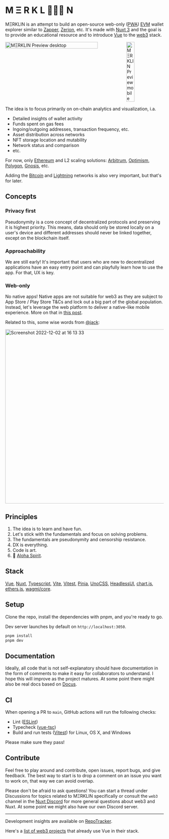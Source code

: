 # M Ξ R K L 🧙🏽‍♂️ N

MΞRKLIN is an attempt to build an open-source web-only ([PWA](https://web.dev/progressive-web-apps/)) [EVM](https://ethereum.org/en/developers/docs/evm) wallet explorer similar to [Zapper](https://zapper.fi/), [Zerion](https://app.zerion.io/), etc. It's made with [Nuxt 3](https://nuxt.com) and the goal is to provide an educational resource and to introduce [Vue](https://vuejs.org) to the [web3](https://ethereum.org/en/web3) stack.

<div style="display:flex;">
  <img width="76.4%" alt="MΞRKLIN Preview desktop" src="https://user-images.githubusercontent.com/2703233/211625431-b588e175-72ab-406f-b6ec-6ad6414b2440.png">
  <img width="22.6%" alt="MΞRKLIN Preview mobile" src="https://user-images.githubusercontent.com/2703233/211804163-0251d023-51f0-4246-b4eb-7c7b6bec5da4.png">
</div>

The idea is to focus primarily on on-chain analytics and visualization, i.a.

- Detailed insights of wallet activity
- Funds spent on gas fees
- Ingoing/outgoing addresses, transaction frequency, etc.
- Asset distribution across networks
- NFT storage location and mutability
- Network status and comparison
- etc.

For now, only [Ethereum](https://ethereum.org) and L2 scaling solutions: [Arbitrum](https://arbitrum.io), [Optimism](https://www.optimism.io), [Polygon](https://polygon.technology), [Gnosis](https://www.gnosis.io),  etc.

Adding the [Bitcoin](https://bitcoin.org) and [Lightning](https://lightning.network) networks is also very important, but that's for later.

## Concepts

### Privacy first

Pseudonymity is a core concept of decentralized protocols and preserving it is highest priority. This means, data should only be stored locally on a user's device and different addresses should never be linked together, except on the blockchain itself.

### Approachability

We are still early! It's important that users who are new to decentralized applications have an easy entry point and can playfully learn how to use the app. For that, UX is key.

### Web-only

No native apps! Native apps are not suitable for web3 as they are subject to App Store / Play Store T&Cs and lock out a big part of the global population. Instead, let's leverage the web platform to deliver a native-like mobile experience. More on that in [this post](https://itnext.io/lets-build-a-native-like-web-app-nwa-22a553fee338).

Related to this, some wise words from [@jack](https://twitter.com/jack):

<img width="554" alt="Screenshot 2022-12-02 at 16 13 33" src="https://user-images.githubusercontent.com/2703233/205336586-2517bfd2-ead1-4ace-8091-4f988e9b2df3.png">

## Principles

1. The idea is to learn and have fun.
2. Let's stick with the fundamentals and focus on solving problems.
3. The fundamentals are pseudonymity and censorship resistance.
4. DX is everything.
5. Code is art.
6. 🌺 [Aloha Spirit](https://www.hawaii.edu/uhwo/clear/home/lawaloha.html).

## Stack

[Vue](https://vuejs.org), [Nuxt](https://nuxt.com), [Typescript](https://www.typescriptlang.org), [Vite](https://vitejs.dev), [Vitest](https://vitest.dev), [Pinia](https://pinia.vuejs.org), [UnoCSS](https://uno.antfu.me), [HeadlessUI](https://headlessui.com), [chart.js](https://chartjs.org), [ethers.js](https://ethers.io), [wagmi/core](https://wagmi.sh/core).

## Setup

Clone the repo, install the dependencies with pnpm, and you're ready to go.

Dev server launches by default on `http://localhost:3050`.

```bash
pnpm install
pnpm dev
```

## Documentation

Ideally, all code that is not self-explanatory should have documentation in the form of comments to make it easy for collaborators to understand. I hope this will improve as the project matures. At some point there might also be real docs based on [Docus](https://docus.dev).

## CI

When opening a PR to `main`, GitHub actions will run the following checks:

- Lint ([ESLint](https://eslint.org))
- Typecheck ([vue-tsc](https://www.npmjs.com/package/vue-tsc))
- Build and run tests ([Vitest](https://vitest.dev)) for Linux, OS X, and Windows

Please make sure they pass!

## Contribute

Feel free to play around and contribute, open issues, report bugs, and give feedback. The best way to start is to drop a comment on an issue you want to work on, that way we can avoid overlap.

Please don't be afraid to ask questions! You can start a thread under Discussions for topics related to MΞRKLIN specifically or consult the `web3` channel in the [Nuxt Discord](https://discord.com/invite/ps2h6QT) for more general questions about web3 and Nuxt. At some point we might also have our own Discord server.

---

Development insights are available on [RepoTracker](https://repo-tracker.com/r/gh/toniengelhardt/merklin).

Here's a [list of web3 projects](https://github.com/toniengelhardt/web3-vue-and-nuxt-projects) that already use Vue in their stack.
